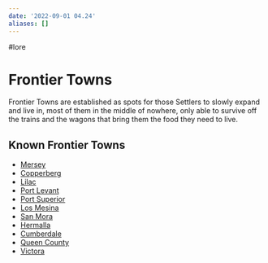 ```yaml
---
date: '2022-09-01 04.24'
aliases: []
---
```

#lore
# Frontier Towns

Frontier Towns are established as spots for those Settlers to slowly expand and live in, most of them in the middle of nowhere, only able to survive off the trains and the wagons that bring them the food they need to live.

## Known Frontier Towns
- [Mersey](Mersey.md)
- [Copperberg](Copperberg.md)
- [Lilac](Lilac.md)
- [Port Levant](Port%20Levant.md)
- [Port Superior](Port%20Superior.md)
- [Los Mesina](Los%20Mesina.md)
- [San Mora](San%20Mora.md)
- [Hermalla](Hermalla.md)
- [Cumberdale](Cumberdale.md)
- [Queen County](Queen%20County.md)
- [Victora](Victora.md)
